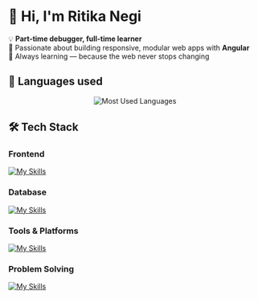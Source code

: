<!--
**Ritika-negi13/Ritika-negi13** is a ✨ _special_ ✨ repository because its `README.md` (this file) appears on your GitHub profile.

Here are some ideas to get you started:

- 🔭 I’m currently working on ...
- 🌱 I’m currently learning ...
- 👯 I’m looking to collaborate on ...
- 🤔 I’m looking for help with ...
- 💬 Ask me about ...
- 📫 How to reach me: ...
- 😄 Pronouns: ...
- ⚡ Fun fact: ...
-->


# 👋 Hi, I'm Ritika Negi  

💡 **Part-time debugger, full-time learner**  
🚀 Passionate about building responsive, modular web apps with **Angular**  
🌱 Always learning — because the web never stops changing  


## 📌 Languages used  
<div align = "center">

![Most Used Languages](https://github-readme-stats.vercel.app/api/top-langs/?username=Ritika-negi13&layout=compact&theme=radical) 

</div>


## 🛠 Tech Stack

### Frontend
[![My Skills](https://skillicons.dev/icons?i=angular,ts,js,html,sass,css,rxjs)](https://skillicons.dev)

### Database
[![My Skills](https://skillicons.dev/icons?i=mysql)](https://skillicons.dev)

### Tools & Platforms
[![My Skills](https://skillicons.dev/icons?i=postman,vscode,git)](https://skillicons.dev)

### Problem Solving
[![My Skills](https://skillicons.dev/icons?i=java,cpp)](https://skillicons.dev)


